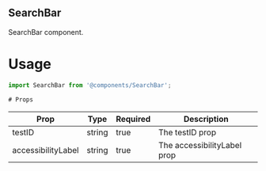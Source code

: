 ## SearchBar
SearchBar component.

# Usage
```js
import SearchBar from '@components/SearchBar';

# Props
```
Prop                      | Type                  | Required                | Description
--------------------------|-----------------------|-------------------------|--------------------------
testID                    | string                | true                    | The testID prop
accessibilityLabel        | string                | true                    | The accessibilityLabel prop
